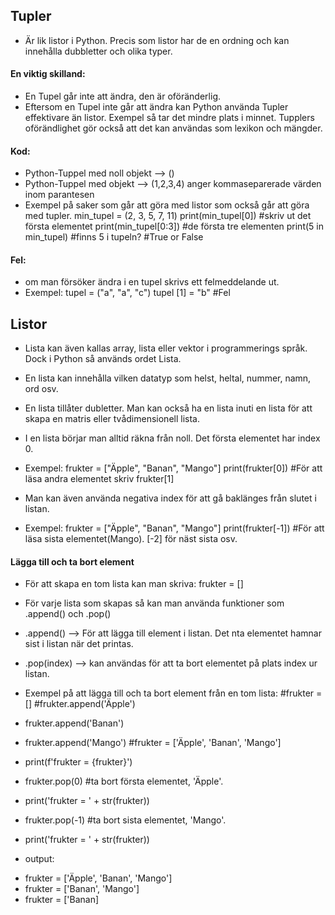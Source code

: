 ## Tupler
- Är lik listor i Python. Precis som listor har de en ordning och kan innehålla dubbletter och olika typer.
#### En viktig skilland:
- En Tupel går inte att ändra, den är oföränderlig.
- Eftersom en Tupel inte går att ändra kan Python använda Tupler effektivare än listor. Exempel så tar det mindre plats i minnet. Tupplers oförändlighet gör också att det kan användas som lexikon och mängder.
#### Kod: 
- Python-Tuppel med noll objekt --> ()
- Python-Tuppel med objekt --> (1,2,3,4) anger kommaseparerade värden inom parantesen
- Exempel på saker som går att göra med listor som också går att göra med tupler.
min_tupel = (2, 3, 5, 7, 11)
print(min_tupel[0]) #skriv ut det första elementet
print(min_tupel[0:3]) #de första tre elementen
print(5 in min_tupel) #finns 5 i tupeln? #True or False
#### Fel:
- om man försöker ändra i en tupel skrivs ett felmeddelande ut.
- Exempel:
tupel = ("a", "a", "c")
tupel [1] = "b" #Fel

## Listor
- Lista kan även kallas array, lista eller vektor i programmerings språk. Dock i Python så används ordet Lista.
- En lista kan innehålla vilken datatyp som helst, heltal, nummer, namn, ord osv.
- En lista tillåter dubletter. Man kan också ha en lista inuti en lista för att skapa en matris eller tvådimensionell lista.
- I en lista börjar man alltid räkna från noll. Det första elementet har index 0.
- Exempel:
frukter = ["Äpple", "Banan", "Mango"]
print(frukter[0]) #För att läsa andra elementet skriv frukter[1]

- Man kan även använda negativa index för att gå baklänges från slutet i listan.
- Exempel:
frukter = ["Äpple", "Banan", "Mango"]
print(frukter[-1]) #För att läsa sista elementet(Mango). [-2] för näst sista osv.

#### Lägga till och ta bort element
- För att skapa en tom lista kan man skriva: frukter = []
- För varje lista som skapas så kan man använda funktioner som .append() och .pop()
- .append() --> För att lägga till element i listan. Det nta elementet hamnar sist i listan när det printas.
- .pop(index) --> kan användas för att ta bort elementet på plats index ur listan.

- Exempel på att lägga till och ta bort element från en tom lista:
#frukter = []
#frukter.append('Äpple')
* frukter.append('Banan')
* frukter.append('Mango') #frukter = ['Äpple', 'Banan', 'Mango']
* print(f'frukter = {frukter}')

* frukter.pop(0) #ta bort första elementet, 'Äpple'.
* print('frukter = ' + str(frukter))
* frukter.pop(-1) #ta bort sista elementet, 'Mango'.
* print('frukter = ' + str(frukter))
- output:
* frukter = ['Äpple', 'Banan', 'Mango']
* frukter = ['Banan', 'Mango']
* frukter = ['Banan]
